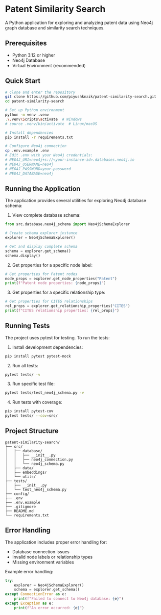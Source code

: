 # Patent Similarity Search

A Python application for exploring and analyzing patent data using Neo4j graph database and similarity search techniques.

## Prerequisites

- Python 3.12 or higher
- Neo4j Database
- Virtual Environment (recommended)

## Quick Start

```bash
# Clone and enter the repository
git clone https://github.com/piyushknaik/patent-similarity-search.git
cd patent-similarity-search

# Set up Python environment
python -m venv .venv
.\.venv\Scripts\activate  # Windows
# source .venv/bin/activate  # Linux/macOS

# Install dependencies
pip install -r requirements.txt

# Configure Neo4j connection
cp .env.example .env
# Edit .env with your Neo4j credentials:
# NEO4J_URI=neo4j+s://<your-instance-id>.databases.neo4j.io
# NEO4J_USERNAME=neo4j
# NEO4J_PASSWORD=your-password
# NEO4J_DATABASE=neo4j
```

## Running the Application

The application provides several utilities for exploring Neo4j database schema:

1. View complete database schema:
```python
from src.database.neo4j_schema import Neo4jSchemaExplorer

# Create schema explorer instance
explorer = Neo4jSchemaExplorer()

# Get and display complete schema
schema = explorer.get_schema()
schema.display()
```

2. Get properties for a specific node label:
```python
# Get properties for Patent nodes
node_props = explorer.get_node_properties("Patent")
print(f"Patent node properties: {node_props}")
```

3. Get properties for a specific relationship type:
```python
# Get properties for CITES relationships
rel_props = explorer.get_relationship_properties("CITES")
print(f"CITES relationship properties: {rel_props}")
```

## Running Tests

The project uses pytest for testing. To run the tests:

1. Install development dependencies:
```bash
pip install pytest pytest-mock
```

2. Run all tests:
```bash
pytest tests/ -v
```

3. Run specific test file:
```bash
pytest tests/test_neo4j_schema.py -v
```

4. Run tests with coverage:
```bash
pip install pytest-cov
pytest tests/ --cov=src/
```

## Project Structure

```
patent-similarity-search/
├── src/
│   ├── database/
│   │   ├── __init__.py
│   │   ├── neo4j_connection.py
│   │   └── neo4j_schema.py
│   ├── data/
│   ├── embeddings/
│   └── utils/
├── tests/
│   ├── __init__.py
│   └── test_neo4j_schema.py
├── config/
├── .env
├── .env.example
├── .gitignore
├── README.md
└── requirements.txt
```

## Error Handling

The application includes proper error handling for:
- Database connection issues
- Invalid node labels or relationship types
- Missing environment variables

Example error handling:
```python
try:
    explorer = Neo4jSchemaExplorer()
    schema = explorer.get_schema()
except ConnectionError as e:
    print(f"Failed to connect to Neo4j database: {e}")
except Exception as e:
    print(f"An error occurred: {e}")
```
